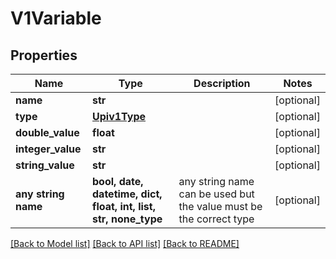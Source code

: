 # V1Variable


## Properties
Name | Type | Description | Notes
------------ | ------------- | ------------- | -------------
**name** | **str** |  | [optional] 
**type** | [**Upiv1Type**](Upiv1Type.md) |  | [optional] 
**double_value** | **float** |  | [optional] 
**integer_value** | **str** |  | [optional] 
**string_value** | **str** |  | [optional] 
**any string name** | **bool, date, datetime, dict, float, int, list, str, none_type** | any string name can be used but the value must be the correct type | [optional]

[[Back to Model list]](../README.md#documentation-for-models) [[Back to API list]](../README.md#documentation-for-api-endpoints) [[Back to README]](../README.md)



